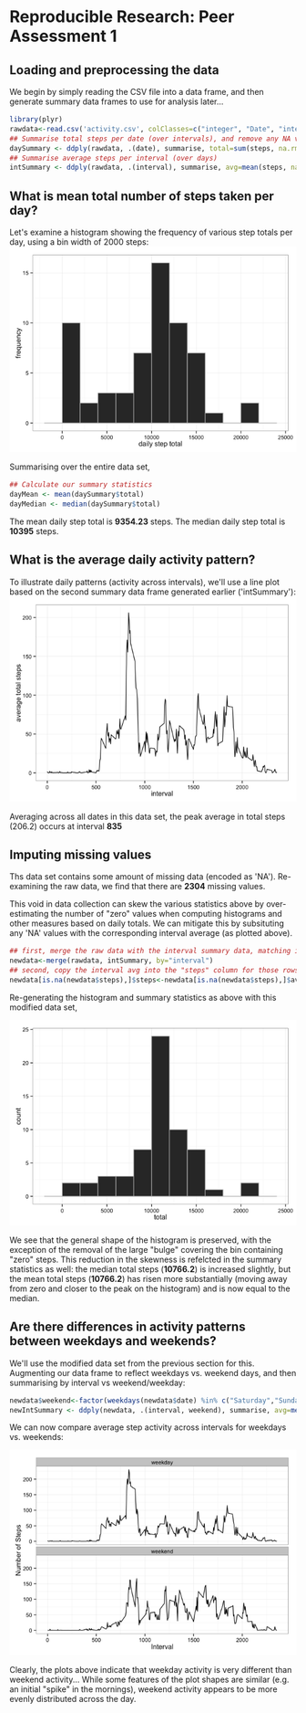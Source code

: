 # Reproducible Research: Peer Assessment 1



## Loading and preprocessing the data
We begin by simply reading the CSV file into a data frame, and then generate summary data frames to use for analysis later...

```r
library(plyr)
rawdata<-read.csv('activity.csv', colClasses=c("integer", "Date", "integer"))
## Summarise total steps per date (over intervals), and remove any NA values...
daySummary <- ddply(rawdata, .(date), summarise, total=sum(steps, na.rm=TRUE))
## Summarise average steps per interval (over days) 
intSummary <- ddply(rawdata, .(interval), summarise, avg=mean(steps, na.rm=TRUE))
```



## What is mean total number of steps taken per day?
Let's examine a histogram showing the frequency of various step totals per day, using a bin width of 2000 steps:
![](PA1_template_files/figure-html/plot_histogram-1.png) 

Summarising over the entire data set,

```r
## Calculate our summary statistics
dayMean <- mean(daySummary$total)
dayMedian <- median(daySummary$total) 
```
The mean daily step total is **9354.23** steps.  The median daily step total is **10395** steps.



## What is the average daily activity pattern?
To illustrate daily patterns (activity across intervals), we'll use a line plot based on the second summary data frame generated earlier ('intSummary'):
![](PA1_template_files/figure-html/plot_lineplot-1.png) 

Averaging across all dates in this data set, the peak average in total steps (206.2) occurs at interval **835**



## Imputing missing values
Ths data set contains some amount of missing data (encoded as 'NA'). Re-examining the raw data, we find that there are **2304** missing values.

This void in data collection can skew the various statistics above by over-estimating the number of "zero" values when computing histograms and other measures based on daily totals.  We can mitigate this by subsituting any 'NA' values with the corresponding interval average (as plotted above).


```r
## first, merge the raw data with the interval summary data, matching intervals...
newdata<-merge(rawdata, intSummary, by="interval")
## second, copy the interval avg into the "steps" column for those rows with 'NA' for step counts
newdata[is.na(newdata$steps),]$steps<-newdata[is.na(newdata$steps),]$avg
```

Re-generating the histogram and summary statistics as above with this modified data set,

![](PA1_template_files/figure-html/plot_new_histogram-1.png) 

We see that the general shape of the histogram is preserved, with the exception of the removal of the large "bulge" covering the bin containing "zero" steps.  This reduction in the skewness is refelcted in the summary statistics as well: the median total steps (**10766.2**) is increased slightly, but the mean total steps (**10766.2**) has risen more substantially (moving away from zero and closer to the peak on the histogram) and is now equal to the median.

## Are there differences in activity patterns between weekdays and weekends?
We'll use the modified data set from the previous section for this.  Augmenting our data frame to reflect weekdays vs. weekend days, and then summarising by interval vs weekend/weekday:


```r
newdata$weekend<-factor(weekdays(newdata$date) %in% c("Saturday","Sunday"), labels=c("weekday", "weekend"))
newIntSummary <- ddply(newdata, .(interval, weekend), summarise, avg=mean(steps))
```

We can now compare average step activity across intervals for weekdays vs. weekends:

![](PA1_template_files/figure-html/weekend_interval_plots-1.png) 

Clearly, the plots above indicate that weekday activity is very different than weekend activity... While some features of the plot shapes are similar (e.g. an initial "spike" in the mornings), weekend activity appears to be more evenly distributed across the day.

